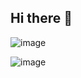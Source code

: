 ## Hi there 👋

![image](https://github.com/user-attachments/assets/1e48a7e1-7d36-4fad-bc07-d27c294bca28)

![image](https://github.com/user-attachments/assets/eb189e08-d0ca-4ef1-9071-9f9ea1027587)

<!--
**JiraSQL/JiraSQL** is a ✨ _special_ ✨ repository because its `README.md` (this file) appears on your GitHub profile.

Here are some ideas to get you started:

- 🔭 I’m currently working on ...
- 🌱 I’m currently learning ...
- 👯 I’m looking to collaborate on ...
- 🤔 I’m looking for help with ...
- 💬 Ask me about ...
- 📫 How to reach me: ...
- 😄 Pronouns: ...
- ⚡ Fun fact: ...
-->
